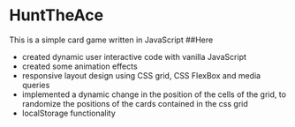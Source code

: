 # HuntTheAce
This is a simple card game written in JavaScript
##Here
- created dynamic user interactive code with vanilla JavaScript
- created some animation effects
- responsive layout design using CSS grid, CSS FlexBox and media queries
- implemented a dynamic change in the position of the cells of the grid, to randomize the positions of the cards contained in the css grid
- localStorage functionality
